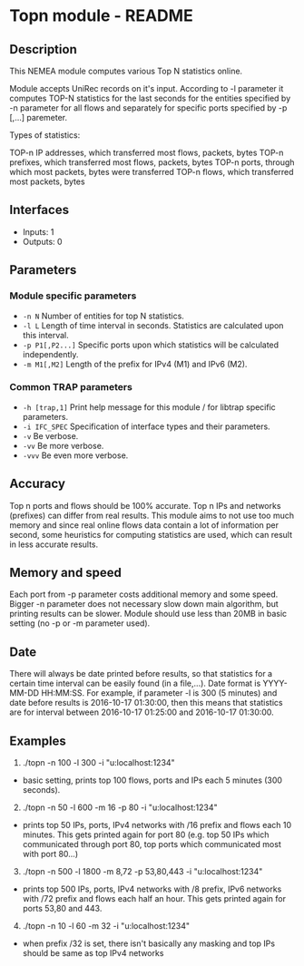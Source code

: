 # Topn module - README

## Description
This NEMEA module computes various Top N statistics online. 

Module accepts UniRec records on it's input. According to -l <l> parameter it computes TOP-N statistics for the last <l> seconds for the <n> entities specified by -n <n> parameter for all flows and separately for specific ports specified by -p <port>[,<port>...] paremeter.

Types of statistics:

TOP-n IP addresses, which transferred most flows, packets, bytes
TOP-n prefixes, which transferred most flows, packets, bytes
TOP-n ports, through which most packets, bytes were transferred
TOP-n flows, which transferred most packets, bytes

## Interfaces
- Inputs: 1
- Outputs: 0

## Parameters
### Module specific parameters
- `-n N`	Number of entities for top N statistics.
- `-l L`	Length of time interval in seconds. Statistics are calculated upon this interval.
- `-p P1[,P2...]`	Specific ports upon which statistics will be calculated independently.
- `-m M1[,M2]`	Length of the prefix for IPv4 (M1) and IPv6 (M2).

### Common TRAP parameters
- `-h [trap,1]`      Print help message for this module / for libtrap specific parameters.
- `-i IFC_SPEC`      Specification of interface types and their parameters.
- `-v`               Be verbose.
- `-vv`              Be more verbose.
- `-vvv`             Be even more verbose.

## Accuracy
Top n ports and flows should be 100% accurate. Top n IPs and networks (prefixes) can differ from real results. This module aims to not use too much memory and since real online flows data contain a lot of information per second, some heuristics for computing statistics are used, which can result in less accurate results.

## Memory and speed
Each port from -p parameter costs additional memory and some speed. Bigger -n parameter does not necessary slow down main algorithm, but printing results can be slower. Module should use less than 20MB in basic setting (no -p or -m parameter used).

## Date
There will always be date printed before results, so that statistics for a certain time interval can be easily found (in a file,...). Date format is YYYY-MM-DD HH:MM:SS. For example, if parameter -l is 300 (5 minutes) and date before results is 2016-10-17 01:30:00, then this means that statistics are for interval between 2016-10-17 01:25:00 and 2016-10-17 01:30:00.

## Examples
1) ./topn -n 100 -l 300 -i "u:localhost:1234"
- basic setting, prints top 100 flows, ports and IPs each 5 minutes (300 seconds).

2) ./topn -n 50 -l 600 -m 16 -p 80 -i "u:localhost:1234"
- prints top 50 IPs, ports, IPv4 networks with /16 prefix and flows each 10 minutes. This gets printed again for port 80 (e.g. top 50 IPs which communicated through port 80, top ports which communicated most with port 80...)

3) ./topn -n 500 -l 1800 -m 8,72 -p 53,80,443 -i "u:localhost:1234"
- prints top 500 IPs, ports, IPv4 networks with /8 prefix, IPv6 networks with /72 prefix and flows each half an hour. This gets printed again for ports 53,80 and 443.

4) ./topn -n 10 -l 60 -m 32 -i "u:localhost:1234"
- when prefix /32 is set, there isn't basically any masking and top IPs should be same as top IPv4 networks


